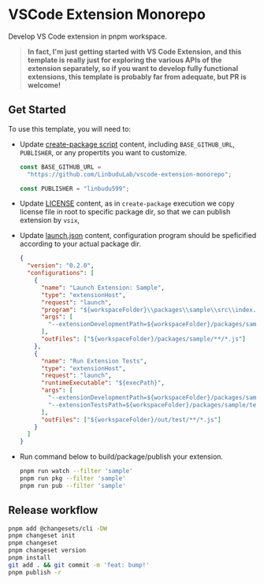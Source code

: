 # VSCode Extension Monorepo

Develop VS Code extension in pnpm workspace.

> **In fact, I'm just getting started with VS Code Extension, and this template is really just for exploring the various APIs of the extension separately, so if you want to develop fully functional extensions, this template is probably far from adequate, but PR is welcome!**

## Get Started

To use this template, you will need to:

- Update [create-package script](scripts/create-package.ts) content, including `BASE_GITHUB_URL`, `PUBLISHER`, or any propertits you want to customize.

  ```typescript
  const BASE_GITHUB_URL =
    "https://github.com/LinbuduLab/vscode-extension-monorepo";

  const PUBLISHER = "linbudu599";
  ```

- Update [LICENSE](LICENSE) content, as in `create-package` execution we copy license file in root to specific package dir, so that we can publish extension by `vsix`,
- Update [launch.json](.vscode/launch.json) content, configuration program should be speficified according to your actual package dir.

  ```json
  {
    "version": "0.2.0",
    "configurations": [
      {
        "name": "Launch Extension: Sample",
        "type": "extensionHost",
        "request": "launch",
        "program": "${workspaceFolder}\\packages\\sample\\src\\index.js",
        "args": [
          "--extensionDevelopmentPath=${workspaceFolder}/packages/sample"
        ],
        "outFiles": ["${workspaceFolder}/packages/sample/**/*.js"]
      },
      {
        "name": "Run Extension Tests",
        "type": "extensionHost",
        "request": "launch",
        "runtimeExecutable": "${execPath}",
        "args": [
          "--extensionDevelopmentPath=${workspaceFolder}/packages/sample",
          "--extensionTestsPath=${workspaceFolder}/packages/sample/test/suite/index"
        ],
        "outFiles": ["${workspaceFolder}/out/test/**/*.js"]
      }
    ]
  }
  ```

- Run command below to build/package/publish your extension.

  ```bash
  pnpm run watch --filter 'sample'
  pnpm run pkg --filter 'sample'
  pnpm run pub --filter 'sample'
  ```

## Release workflow

```bash
pnpm add @changesets/cli -DW
pnpm changeset init
pnpm changeset
pnpm changeset version
pnpm install
git add . && git commit -m 'feat: bump!'
pnpm publish -r
```
